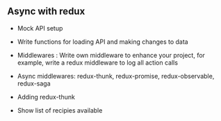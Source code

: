 ## Async with redux

- Mock API setup

- Write functions for loading API and making changes to data

- Middlewares : Write own middleware to enhance your project, for example, write a redux middleware to log all action calls

- Async middlewares: redux-thunk, redux-promise, redux-observable, redux-saga

- Adding redux-thunk

- Show list of recipies available

